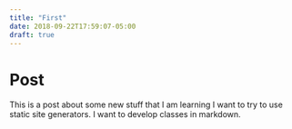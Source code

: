 ```yaml
---
title: "First"
date: 2018-09-22T17:59:07-05:00
draft: true
---
```


# Post

This is a post about some new stuff that I am learning I want to try to use static site generators. I want to develop classes in markdown. 